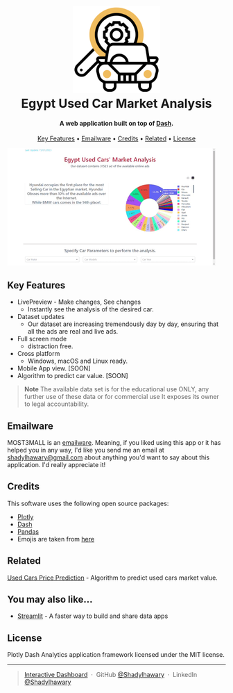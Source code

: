 
<h1 align="center">
  <br>
  <a href="http://156.195.215.112:5000/"><img src="https://raw.githubusercontent.com/Shadylhawary/Egypt-used-car-market-analysis/master/img/logo.png" alt="Egypt" width="200"></a>
  <br>
  Egypt Used Car Market Analysis
  <br>
</h1>

<h4 align="center">A web application built on top of <a href="https://plotly.com/dash/" target="_blank">Dash</a>.</h4>


<p align="center">
  <a href="#key-features">Key Features</a> •
  <a href="#emailware">Emailware</a> •
  <a href="#credits">Credits</a> •
  <a href="#related">Related</a> •
  <a href="#license">License</a>
</p>


![screenshot](https://raw.githubusercontent.com/Shadylhawary/Egypt-used-car-market-analysis/master/img/giphy.gif)

## Key Features

* LivePreview - Make changes, See changes
  - Instantly see  the analysis of the desired car.
* Dataset updates
  - Our dataset are increasing tremendously day by day, ensuring that all the ads are real and live ads.
* Full screen mode
  - distraction free.
* Cross platform
  - Windows, macOS and Linux ready.
* Mobile App view. [SOON]
* Algorithm to predict car value. [SOON]

> **Note**
> The available data set is for the educational use ONLY, any further use of these data or for commercial use It exposes its owner to legal accountability.


## Emailware

MOST3MALL is an [emailware](https://en.wiktionary.org/wiki/emailware). Meaning, if you liked using this app or it has helped you in any way, I'd like you send me an email at <shadylhawary@gmail.com> about anything you'd want to say about this application. I'd really appreciate it!

## Credits

This software uses the following open source packages:

- [Plotly](https://plotly.com/)
- [Dash](https://dash.plotly.com/)
- [Pandas](https://pandas.pydata.org/)
- Emojis are taken from [here](https://github.com/arvida/emoji-cheat-sheet.com)

## Related

[Used Cars Price Prediction](https://github.com/Shadylhawary/Predicting-Used-Cars-Prices) - Algorithm to predict used cars market value.
## You may also like...

- [Streamlit](https://streamlit.io/) - A faster way to build and share data apps

## License

Plotly Dash Analytics application framework licensed under the MIT license.

---

> [Interactive Dashboard](http://156.195.215.112:5000/) &nbsp;&middot;&nbsp;
> GitHub [@Shadylhawary](https://github.com/Shadylhawary) &nbsp;&middot;&nbsp;
> LinkedIn [@Shadylhawary](https://www.linkedin.com/in/shadylhawary/)

